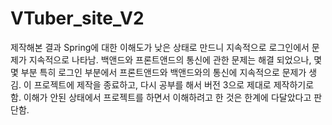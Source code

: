 # VTuber_site_V2
제작해본 결과 Spring에 대한 이해도가 낮은 상태로 만드니 지속적으로 로그인에서 문제가 지속적으로 나타남.
백앤드와 프론트앤드의 통신에 관한 문제는 해결 되었으나, 몇몇 부분 특히 로그인 부분에서 프론트앤드와 백앤드와의 통신에 지속적으로 문제가 생김.
이 프로젝트에 제작을 종료하고, 다시 공부를 해서 버전 3으로 제대로 제작하기로 함. 이해가 안된 상태에서 프로젝트를 하면서 이해하려고 한 것은 한계에 다달았다고 판단함.
